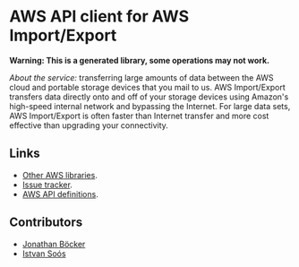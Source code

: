 # AWS API client for AWS Import/Export

**Warning: This is a generated library, some operations may not work.**

*About the service:*
transferring large amounts of data between the AWS cloud and portable
storage devices that you mail to us. AWS Import/Export transfers data
directly onto and off of your storage devices using Amazon's high-speed
internal network and bypassing the Internet. For large data sets, AWS
Import/Export is often faster than Internet transfer and more cost effective
than upgrading your connectivity.

## Links

- [Other AWS libraries](https://github.com/agilord/aws_client/tree/master/generated).
- [Issue tracker](https://github.com/agilord/aws_client/issues).
- [AWS API definitions](https://github.com/aws/aws-sdk-js/tree/master/apis).

## Contributors

- [Jonathan Böcker](https://github.com/Schwusch)
- [Istvan Soós](https://github.com/isoos)

